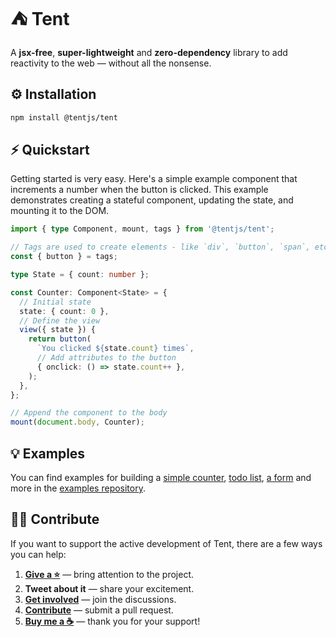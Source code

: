# ⛺ Tent

A **jsx-free**, **super-lightweight** and **zero-dependency** library to add reactivity to the web &mdash; without all the nonsense.

## ⚙️ Installation

```bash
npm install @tentjs/tent
```

## ⚡ Quickstart

Getting started is very easy. Here's a simple example component that increments a number when the button is clicked. This example demonstrates creating a stateful component, updating the state, and mounting it to the DOM.

```typescript
import { type Component, mount, tags } from '@tentjs/tent';

// Tags are used to create elements - like `div`, `button`, `span`, etc.
const { button } = tags;

type State = { count: number };

const Counter: Component<State> = {
  // Initial state
  state: { count: 0 },
  // Define the view
  view({ state }) {
    return button(
      `You clicked ${state.count} times`,
      // Add attributes to the button
      { onclick: () => state.count++ },
    );
  },
};

// Append the component to the body
mount(document.body, Counter);
```

## 💡 Examples

You can find examples for building a [simple counter](https://github.com/tentjs/examples/tree/main/counter), [todo list](https://github.com/tentjs/examples/tree/main/todo-list), [a form](https://github.com/tentjs/examples/tree/main/form) and more in the [examples repository](https://github.com/tentjs/examples).

## 👍🏻 Contribute

If you want to support the active development of Tent, there are a few ways you can help:

1. [**Give a ⭐**](https://github.com/tentjs/tent/stargazers) &mdash; bring attention to the project.
2. **Tweet about it** &mdash; share your excitement.
3. [**Get involved**](https://github.com/tentjs/tent/discussions) &mdash; join the discussions.
4. [**Contribute**](https://github.com/tentjs/tent/pulls) &mdash; submit a pull request.
5. [**Buy me a ☕**](https://www.buymeacoffee.com/sebkolind) &mdash; thank you for your support!
